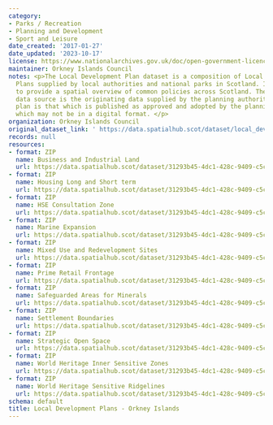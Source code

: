 ```yaml
---
category:
- Parks / Recreation
- Planning and Development
- Sport and Leisure
date_created: '2017-01-27'
date_updated: '2023-10-17'
license: https://www.nationalarchives.gov.uk/doc/open-government-licence/version/3/
maintainer: Orkney Islands Council
notes: <p>The Local Development Plan dataset is a composition of Local Development
  Plans supplied by local authorities and national parks in Scotland. It is intended
  to provide a spatial overview of common policies across Scotland. The authoritative
  data source is the originating data supplied by the planning authority and the authoritative
  plan is that which is published as approved and adopted by the planning authority,
  which may not be in a digital format. </p>
organization: Orkney Islands Council
original_dataset_link: ' https://data.spatialhub.scot/dataset/local_development_plans-oi'
records: null
resources:
- format: ZIP
  name: Business and Industrial Land
  url: https://data.spatialhub.scot/dataset/31293b45-4dc1-428c-9409-c5caf637e746/resource/8b8d2b34-3bba-4292-ab38-5ac88e853217/download/bandilpp2016olv.zip
- format: ZIP
  name: Housing Long and Short term
  url: https://data.spatialhub.scot/dataset/31293b45-4dc1-428c-9409-c5caf637e746/resource/b2ec067b-39da-4516-a16f-9ee8d3bcec9d/download/happ2016olvpr.zip
- format: ZIP
  name: HSE Consultation Zone
  url: https://data.spatialhub.scot/dataset/31293b45-4dc1-428c-9409-c5caf637e746/resource/0ed837e3-8603-47f1-8000-06a4f8e686a0/download/cznov2015olv.zip
- format: ZIP
  name: Marine Expansion
  url: https://data.spatialhub.scot/dataset/31293b45-4dc1-428c-9409-c5caf637e746/resource/2620e6c1-62b3-4597-aeaf-a6fb8adb61ed/download/mepp2016olc.zip
- format: ZIP
  name: Mixed Use and Redevelopment Sites
  url: https://data.spatialhub.scot/dataset/31293b45-4dc1-428c-9409-c5caf637e746/resource/324c395c-cc59-4444-bd89-c23a5ead5766/download/ramulpp2016olv.zip
- format: ZIP
  name: Prime Retail Frontage
  url: https://data.spatialhub.scot/dataset/31293b45-4dc1-428c-9409-c5caf637e746/resource/e67f86bd-6263-4f0c-b407-f2033d42b779/download/prfpp2016olv.shp.zip
- format: ZIP
  name: Safeguarded Areas for Minerals
  url: https://data.spatialhub.scot/dataset/31293b45-4dc1-428c-9409-c5caf637e746/resource/4468d781-fdc1-4e64-9903-4760dad1a615/download/safmpp2016olv.zip
- format: ZIP
  name: Settlement Boundaries
  url: https://data.spatialhub.scot/dataset/31293b45-4dc1-428c-9409-c5caf637e746/resource/1366a165-1864-43b2-ba72-66a930d80e1a/download/sbpp2016olvpr.shp.zip
- format: ZIP
  name: Strategic Open Space
  url: https://data.spatialhub.scot/dataset/31293b45-4dc1-428c-9409-c5caf637e746/resource/3effd677-e081-4e92-959a-3e2fbec2d3f9/download/sospp2015olvpr.zip
- format: ZIP
  name: World Heritage Inner Sensitive Zones
  url: https://data.spatialhub.scot/dataset/31293b45-4dc1-428c-9409-c5caf637e746/resource/00a36128-70c7-476d-904c-9915592f31b0/download/iszpp2016olc.zip
- format: ZIP
  name: World Heritage Sensitive Ridgelines
  url: https://data.spatialhub.scot/dataset/31293b45-4dc1-428c-9409-c5caf637e746/resource/0db976e3-fd24-4036-9105-fcfa4ce0be8c/download/drpp2016olc.zip
schema: default
title: Local Development Plans - Orkney Islands
---
```

